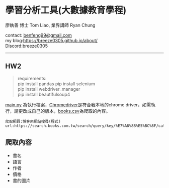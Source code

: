 # 學習分析工具(大數據教育學程)

廖執善 博士 Tom Liao, 業界講師 Ryan Chung

contact: benfeng99@gmail.com  
my blog:https://breeze0305.github.io/about/  
Discord:breeze0305

***
## HW2
> requirements:  
> pip install pandas
> pip install selenium  
> pip install webdriver_manager  
> pip install beautifulsoup4  


[main.py](https://github.com/breeze0305/LATIA112-2/blob/main/HW2/main.py) 為執行檔案，[Chromedriver](https://github.com/breeze0305/LATIA112-2/blob/main/HW2/chromedriver.exe)是符合我本地的chrome driver，如需執行，請更改成自己的版本，[books.csv](https://github.com/breeze0305/LATIA112-2/blob/main/HW2/books.csv)為爬取的內容。

```
爬取網頁:博客來網站搜尋(程式)
url:https://search.books.com.tw/search/query/key/%E7%A8%8B%E5%BC%8F/cat/all
```

## 爬取內容

* 書名
* 語言
* 作者
* 價格
* 書的圖片

